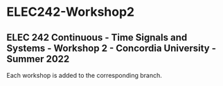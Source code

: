 # ELEC242-Workshop2
ELEC 242 Continuous - Time Signals and Systems - Workshop 2 - Concordia University - Summer 2022
------------------------------
Each workshop is added to the corresponding branch.
